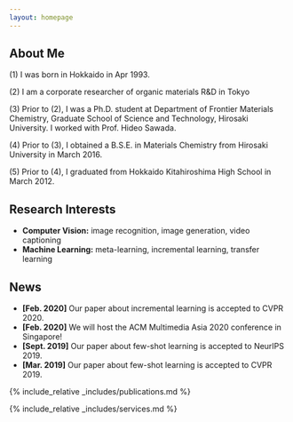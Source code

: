 ```yaml
---
layout: homepage
---
```


## About Me

(1)  I was born in Hokkaido in Apr 1993. 

(2) I am a corporate researcher of organic materials R&D in Tokyo 

(3) Prior to (2), I was a Ph.D. student at Department of Frontier Materials Chemistry, Graduate School of Science and Technology, Hirosaki University. 
    I worked with Prof. Hideo Sawada.
  
(4) Prior to (3), I obtained a B.S.E. in Materials Chemistry from Hirosaki University in March 2016.

(5)  Prior to (4), I graduated from Hokkaido Kitahiroshima High School in March 2012.

## Research Interests

- **Computer Vision:** image recognition, image generation, video captioning
- **Machine Learning:** meta-learning, incremental learning, transfer learning

## News

- **[Feb. 2020]** Our paper about incremental learning is accepted to CVPR 2020.
- **[Feb. 2020]** We will host the ACM Multimedia Asia 2020 conference in Singapore!
- **[Sept. 2019]** Our paper about few-shot learning is accepted to NeurIPS 2019.
- **[Mar. 2019]** Our paper about few-shot learning is accepted to CVPR 2019.

{% include_relative _includes/publications.md %}

{% include_relative _includes/services.md %}